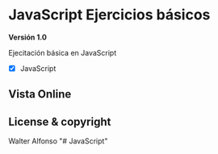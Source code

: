 # JavaScript Ejercicios básicos

**Versión 1.0**

Ejecitación básica en JavaScript

- [x] JavaScript



## Vista Online




## License & copyright
Walter Alfonso
"# JavaScript" 
